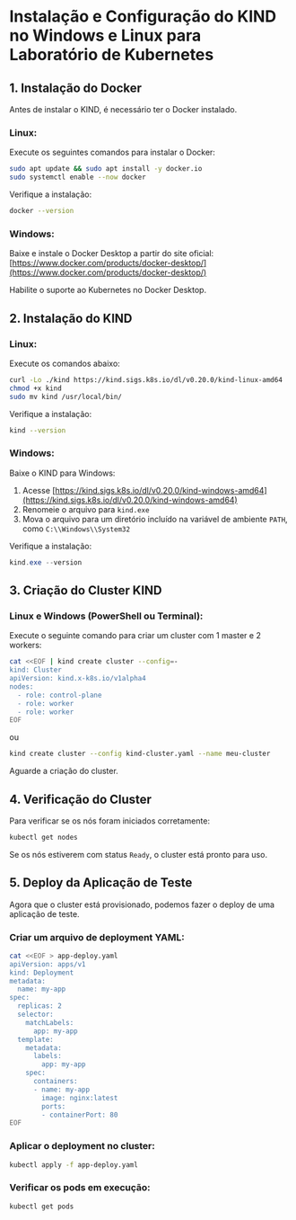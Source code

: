 # Instalação e Configuração do KIND no Windows e Linux para Laboratório de Kubernetes

## 1. Instalação do Docker

Antes de instalar o KIND, é necessário ter o Docker instalado.

### Linux:
Execute os seguintes comandos para instalar o Docker:
```bash
sudo apt update && sudo apt install -y docker.io
sudo systemctl enable --now docker
```

Verifique a instalação:
```bash
docker --version
```

### Windows:
Baixe e instale o Docker Desktop a partir do site oficial:
[https://www.docker.com/products/docker-desktop/](https://www.docker.com/products/docker-desktop/)

Habilite o suporte ao Kubernetes no Docker Desktop.

## 2. Instalação do KIND

### Linux:
Execute os comandos abaixo:
```bash
curl -Lo ./kind https://kind.sigs.k8s.io/dl/v0.20.0/kind-linux-amd64
chmod +x kind
sudo mv kind /usr/local/bin/
```

Verifique a instalação:
```bash
kind --version
```

### Windows:
Baixe o KIND para Windows:
1. Acesse [https://kind.sigs.k8s.io/dl/v0.20.0/kind-windows-amd64](https://kind.sigs.k8s.io/dl/v0.20.0/kind-windows-amd64)
2. Renomeie o arquivo para `kind.exe`
3. Mova o arquivo para um diretório incluído na variável de ambiente `PATH`, como `C:\\Windows\\System32`

Verifique a instalação:
```powershell
kind.exe --version
```

## 3. Criação do Cluster KIND

### Linux e Windows (PowerShell ou Terminal):
Execute o seguinte comando para criar um cluster com 1 master e 2 workers:

```bash
cat <<EOF | kind create cluster --config=-
kind: Cluster
apiVersion: kind.x-k8s.io/v1alpha4
nodes:
  - role: control-plane
  - role: worker
  - role: worker
EOF
```
ou

```bash
kind create cluster --config kind-cluster.yaml --name meu-cluster
```

Aguarde a criação do cluster.

## 4. Verificação do Cluster

Para verificar se os nós foram iniciados corretamente:
```bash
kubectl get nodes
```

Se os nós estiverem com status `Ready`, o cluster está pronto para uso.

## 5. Deploy da Aplicação de Teste

Agora que o cluster está provisionado, podemos fazer o deploy de uma aplicação de teste.

### Criar um arquivo de deployment YAML:
```bash
cat <<EOF > app-deploy.yaml
apiVersion: apps/v1
kind: Deployment
metadata:
  name: my-app
spec:
  replicas: 2
  selector:
    matchLabels:
      app: my-app
  template:
    metadata:
      labels:
        app: my-app
    spec:
      containers:
      - name: my-app
        image: nginx:latest
        ports:
        - containerPort: 80
EOF
```

### Aplicar o deployment no cluster:
```bash
kubectl apply -f app-deploy.yaml
```

### Verificar os pods em execução:
```bash
kubectl get pods
```